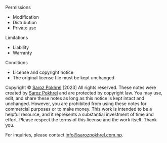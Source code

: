 

Permissions 
- Modification 
- Distribution 
- Private use 

Limitations 
- Liability 
- Warranty 

Conditions 
- License and copyright notice 
- The original license file must be kept unchanged

Copyright © [Saroz Pokhrel](https://www.sarozpokhrel.com.np) [2023] All rights reserved. These notes were created by [Saroz Pokhrel](https://www.sarozpokhrel.com.np) and are protected by copyright law. You may use, edit, and share these notes as long as this notice is kept intact and unchanged. However, you are prohibited from using these notes for commercial purposes or to make money. This work is intended to be a helpful resource, and it represents a substantial investment of time and effort. Please respect the terms of this license and the work itself. Thank you.

For inquiries, please contact [info@sarozpokhrel.com.np](mailto:info@sarozpokhrel.com.np).

